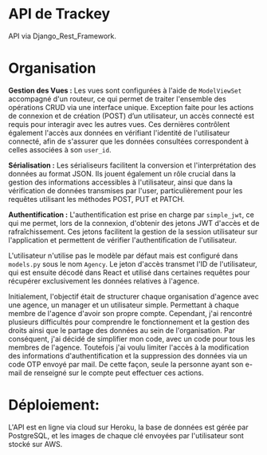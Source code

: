 
# API de Trackey

API via Django_Rest_Framework. 

# Organisation

**Gestion des Vues :**
Les vues sont configurées à l'aide de `ModelViewSet` accompagné d'un routeur, ce qui permet de traiter l'ensemble des opérations CRUD via une interface unique. Exception faite pour les actions de connexion et de création (POST) d’un utilisateur, un accès connecté est requis pour interagir avec les autres vues. Ces dernières contrôlent également l'accès aux données en vérifiant l'identité de l'utilisateur connecté, afin de s'assurer que les données consultées correspondent à celles associées à son `user_id`. 

**Sérialisation :**
Les sérialiseurs facilitent la conversion et l'interprétation des données au format JSON. Ils jouent également un rôle crucial dans la gestion des informations accessibles à l'utilisateur, ainsi que dans la vérification de données transmises par l'user, particulièrement pour les requêtes utilisant les méthodes POST, PUT et PATCH.


**Authentification :**
L'authentification est prise en charge par `simple_jwt`, ce qui me permet, lors de la connexion, d'obtenir des jetons JWT d'accès et de rafraîchissement. Ces jetons facilitent la gestion de la session utilisateur sur l'application et permettent de vérifier l'authentification de l'utilisateur. 

L'utilisateur n'utilise pas le modèle par défaut mais est configuré dans `models.py` sous le nom `Agency`. Le jeton d'accès transmet l'ID de l'utilisateur, qui est ensuite décodé dans React et utilisé dans certaines requêtes pour récupérer exclusivement les données relatives à l'agence.

Initialement, l'objectif était de structurer chaque organisation d'agence avec une agence, un manager et un utilisateur simple. Permettant à chaque membre de l'agence d'avoir son propre compte. Cependant, j'ai rencontré plusieurs difficultés pour comprendre le fonctionnement et la gestion des droits ainsi que le partage des données au sein de l'organisation. Par conséquent, j'ai décidé de simplifier mon code, avec un code pour tous les membres de l'agence. Toutefois j'ai voulu limiter l'accès à la modification des informations d'authentification et la suppression des données via un code OTP envoyé par mail. De cette façon, seule la personne ayant son e-mail de renseigné sur le compte peut effectuer ces actions.

# Déploiement: 
L'API est en ligne via cloud sur Heroku, la base de données est gérée par PostgreSQL, et les images de chaque clé envoyées par l'utilisateur sont stocké sur AWS. 







